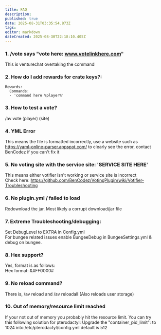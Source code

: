 ```yaml
---
title: FAQ
description: 
published: true
date: 2025-08-31T03:35:54.873Z
tags: 
editor: markdown
dateCreated: 2025-08-30T22:18:10.405Z
---
```


### 1. /vote says "vote here: www.votelinkhere.com"  
This is venturechat overtaking the command

### 2. How do I add rewards for crate keys?:

    Rewards:
      Commands:
      - 'command here %player%'

### 3. How to test a vote?  
/av vote (player) (site)

### 4. YML Error  
This means the file is formatted incorrectly, use a website such as https://yaml-online-parser.appspot.com/ to clearly see the error, contact BenCodez if you can't fix it

### 5. No voting site with the service site: 'SERVICE SITE HERE'
This means either votifier isn't working or service site is incorrect  
Check here: https://github.com/BenCodez/VotingPlugin/wiki/Votifier-Troubleshooting  

### 6. No plugin.yml / failed to load
Redownload the jar. Most likely a corrupt download/jar file

### 7. Extreme Troubleshooting/debugging:
Set DebugLevel to EXTRA in Config.yml  
For bungee related issues enable BungeeDebug in BungeeSettings.yml & debug on bungee.  

### 8. Hex support?
Yes, format is as follows:  
Hex format: &#FF0000#  

### 9. No reload command?  
There is, /av reload and /av reloadall (Also reloads user storage)

### 10. Out of memory/resource limit reached
If your not out of memory you probably hit the resource limit. You can try this following solution for pterodactyl:
Upgrade the "container_pid_limit":  to 1024 into /etc/pterodactyl/config.yml default is 512